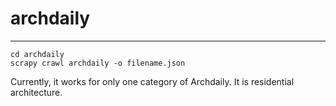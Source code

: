 # archdaily
---
```angular2html
cd archdaily
scrapy crawl archdaily -o filename.json
```
Currently, it works for only one category of Archdaily. It is residential architecture.